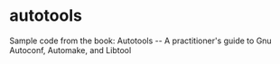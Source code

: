 autotools
=========

Sample code from the book: Autotools -- A practitioner's guide to Gnu Autoconf, Automake, and Libtool
